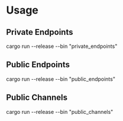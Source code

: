 # Usage

## Private Endpoints

cargo run --release --bin "private_endpoints"

## Public Endpoints

cargo run --release --bin "public_endpoints"

## Public Channels

cargo run --release --bin "public_channels"